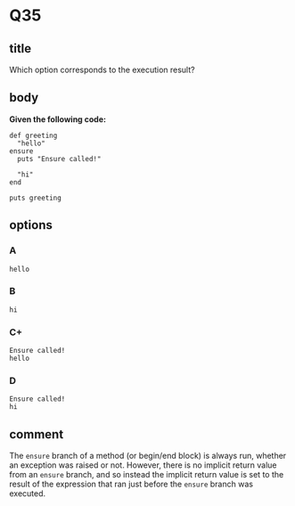 # Q35

## title

Which option corresponds to the execution result?

## body

**Given the following code:**

```
def greeting
  "hello"
ensure
  puts "Ensure called!"

  "hi"
end

puts greeting
```

## options

### A

```
hello
```

### B

```
hi
```

### C+

```
Ensure called!
hello
```

### D

```
Ensure called!
hi
```

## comment

The `ensure` branch of a method (or begin/end block) is always run, whether an exception was raised or not. However, there is no implicit return value from an `ensure` branch, and so instead the implicit return value is set to the result of the expression that ran just before the `ensure` branch was executed.